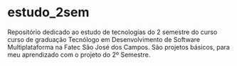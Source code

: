 # estudo_2sem
Repositório dedicado ao estudo de tecnologias do 2 semestre do curso curso de graduação Tecnólogo em Desenvolvimento de Software Multiplataforma na Fatec São José dos Campos. São projetos básicos, para meu aprendizado com o projeto do 2º Semestre.
